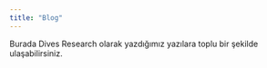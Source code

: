 ```yaml
---
title: "Blog"
---
```


Burada Dives Research olarak yazdığımız yazılara toplu bir şekilde ulaşabilirsiniz.

